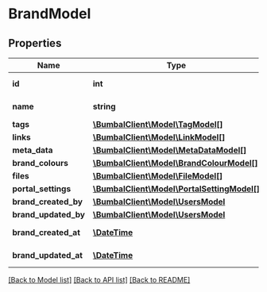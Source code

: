 # BrandModel

## Properties
Name | Type | Description | Notes
------------ | ------------- | ------------- | -------------
**id** | **int** | Unique Identifier | [optional] 
**name** | **string** | Name of brand | [optional] 
**tags** | [**\BumbalClient\Model\TagModel[]**](TagModel.md) |  | [optional] 
**links** | [**\BumbalClient\Model\LinkModel[]**](LinkModel.md) |  | [optional] 
**meta_data** | [**\BumbalClient\Model\MetaDataModel[]**](MetaDataModel.md) |  | [optional] 
**brand_colours** | [**\BumbalClient\Model\BrandColourModel[]**](BrandColourModel.md) |  | [optional] 
**files** | [**\BumbalClient\Model\FileModel[]**](FileModel.md) |  | [optional] 
**portal_settings** | [**\BumbalClient\Model\PortalSettingModel[]**](PortalSettingModel.md) |  | [optional] 
**brand_created_by** | [**\BumbalClient\Model\UsersModel**](UsersModel.md) |  | [optional] 
**brand_updated_by** | [**\BumbalClient\Model\UsersModel**](UsersModel.md) |  | [optional] 
**brand_created_at** | [**\DateTime**](\DateTime.md) | created_at date time | [optional] 
**brand_updated_at** | [**\DateTime**](\DateTime.md) | updated_at date time | [optional] 

[[Back to Model list]](../README.md#documentation-for-models) [[Back to API list]](../README.md#documentation-for-api-endpoints) [[Back to README]](../README.md)


